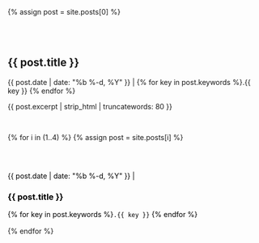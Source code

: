 <style>
  #home {
    display: flex;
    flex-direction: column;
    align-items: flex-start;
    justify-content: center;
  }
  #home a {
    margin: 1rem 0;
    width: fit-content;
    display: block;
    color: black;
    text-decoration: none;
    border-bottom: transparent;
  }
</style>
<div id="home" class="written">
  {% assign post = site.posts[0] %}
  <a href="{{ post.url | prepend:site.baseurl }}"
     style="display:block; text-decoration:none; color:inherit; margin-top:50px"
  >
    <h2 id="{{post.title}}">{{ post.title }}</h2>
    <span>
      {{ post.date | date: "%b %-d, %Y" }} | {% for key in post.keywords %}.{{ key }} {% endfor %}
    </span>
    <p>{{ post.excerpt | strip_html | truncatewords: 80 }}</p>
  </a>

  {% for i in (1..4) %}
    {% assign post = site.posts[i] %}
    <hr>
    <a href="{{ post.url | prepend:site.baseurl }}">
      <span>{{ post.date | date: "%b %-d, %Y" }} | </span>
      <h3 id="{{ post.title }}">{{ post.title }}</h3>
      {% for key in post.keywords %}<code class="language-plaintext highlighter-rouge">.{{ key }}</code> {% endfor %}
    </a>
  {% endfor %}
</div>
